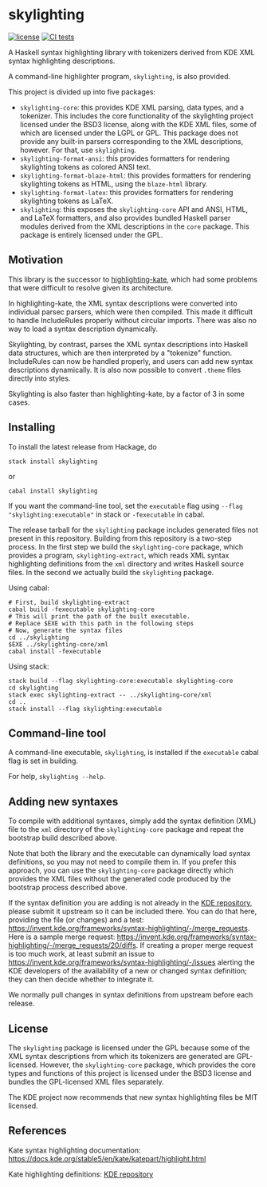 skylighting
===========

[![license](https://img.shields.io/badge/license-GPLv2+-brightgreen.svg)](https://www.gnu.org/licenses/gpl.html)
[![CI tests](https://github.com/jgm/skylighting/workflows/CI%20tests/badge.svg)](https://github.com/jgm/skylighting/actions)

A Haskell syntax highlighting library with tokenizers derived
from KDE XML syntax highlighting descriptions.

A command-line highlighter program, `skylighting`, is also provided.

This project is divided up into five packages:

 * `skylighting-core`: this provides KDE XML parsing, data types,
   and a tokenizer. This includes the core functionality of the
   skylighting project licensed under the BSD3 license, along with the
   KDE XML files, some of which are licensed under the LGPL or GPL. This
   package does not provide any built-in parsers corresponding to the
   XML descriptions, however. For that, use `skylighting`.
* `skylighting-format-ansi`: this provides formatters for
  rendering skylighting tokens as colored ANSI text.
* `skylighting-format-blaze-html`: this provides formatters for
  rendering skylighting tokens as HTML, using the `blaze-html` library.
* `skylighting-format-latex`: this provides formatters for
  rendering skylighting tokens as LaTeX.
* `skylighting`: this exposes the `skylighting-core` API and
   ANSI, HTML, and LaTeX formatters, and also
   provides bundled Haskell parser modules derived from the XML
   descriptions in the `core` package. This package is entirely licensed
   under the GPL.

Motivation
----------

This library is the successor to [highlighting-kate], which had
some problems that were difficult to resolve given its
architecture.

In highlighting-kate, the XML syntax descriptions were converted
into individual parsec parsers, which were then compiled.  This
made it difficult to handle IncludeRules properly without
circular imports.  There was also no way to load a syntax
description dynamically.

Skylighting, by contrast, parses the XML syntax descriptions
into Haskell data structures, which are then interpreted by
a "tokenize" function.  IncludeRules can now be handled
properly, and users can add new syntax descriptions
dynamically.  It is also now possible to convert `.theme` files
directly into styles.

Skylighting is also faster than highlighting-kate, by a
factor of 3 in some cases.

Installing
----------

To install the latest release from Hackage, do

    stack install skylighting
or

    cabal install skylighting

If you want the command-line tool, set the `executable` flag
using `--flag "skylighting:executable"` in stack or
`-fexecutable` in cabal.

The release tarball for the `skylighting` package includes generated
files not present in this repository. Building from this repository is
a two-step process. In the first step we build the `skylighting-core`
package, which provides a program, `skylighting-extract`, which reads
XML syntax highlighting definitions from the `xml` directory and writes
Haskell source files. In the second we actually build the `skylighting`
package.

Using cabal:

    # First, build skylighting-extract
    cabal build -fexecutable skylighting-core
    # This will print the path of the built executable.
    # Replace $EXE with this path in the following steps
    # Now, generate the syntax files
    cd ../skylighting
    $EXE ../skylighting-core/xml
    cabal install -fexecutable

Using stack:

    stack build --flag skylighting-core:executable skylighting-core
    cd skylighting
    stack exec skylighting-extract -- ../skylighting-core/xml
    cd ..
    stack install --flag skylighting:executable


Command-line tool
-----------------

A command-line executable, `skylighting`, is installed if
the `executable` cabal flag is set in building.

For help, `skylighting --help`.

Adding new syntaxes
-------------------

To compile with additional syntaxes, simply add the syntax definition
(XML) file to the `xml` directory of the `skylighting-core` package and
repeat the bootstrap build described above.

Note that both the library and the executable can dynamically load
syntax definitions, so you may not need to compile them in. If you
prefer this approach, you can use the `skylighting-core` package
directly which provides the XML files without the generated code
produced by the bootstrap process described above.

If the syntax definition you are adding is not already in the
[KDE repository], please submit it upstream so it can be
included there.  You can do that here, providing the file (or
changes) and a test:
<https://invent.kde.org/frameworks/syntax-highlighting/-/merge_requests>.
Here is a sample merge request:
<https://invent.kde.org/frameworks/syntax-highlighting/-/merge_requests/20/diffs>.
If creating a proper merge request is too much work, at least
submit an issue to
<https://invent.kde.org/frameworks/syntax-highlighting/-/issues>
alerting the KDE developers of the availability of a new or
changed syntax definition; they can then decide whether to
integrate it.

We normally pull changes in syntax definitions from upstream
before each release.

License
-------

The `skylighting` package is licensed under the GPL because some of the
XML syntax descriptions from which its tokenizers are generated are
GPL-licensed. However, the `skylighting-core` package, which provides
the core types and functions of this project is licensed under the BSD3
license and bundles the GPL-licensed XML files separately.

The KDE project now recommends that new syntax highlighting
files be MIT licensed.

References
----------

Kate syntax highlighting documentation:
<https://docs.kde.org/stable5/en/kate/katepart/highlight.html>

Kate highlighting definitions: [KDE repository]

[KDE repository]: <https://github.com/KDE/syntax-highlighting/tree/master/data/syntax>

[highlighting-kate]: https://github.com/jgm/highlighting-kate
